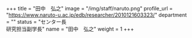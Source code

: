 +++
title = "田中　弘之"
image = "/img/staff/naruto.png"
profile_url = "https://www.naruto-u.ac.jp/edb/researcher/2010121603323/"
department = ""
status = "センター長<br>研究担当副学長"
name = "田中　弘之"
weight = 1
+++